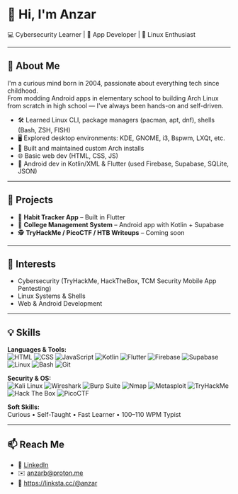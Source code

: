 # 👋 Hi, I'm Anzar  
💻 Cybersecurity Learner | 📱 App Developer | 🐧 Linux Enthusiast

---

## 🧠 About Me

I'm a curious mind born in 2004, passionate about everything tech since childhood.  
From modding Android apps in elementary school to building Arch Linux from scratch in high school — I've always been hands-on and self-driven.

- 🛠️ Learned Linux CLI, package managers (pacman, apt, dnf), shells (Bash, ZSH, FISH)
- 🖥️ Explored desktop environments: KDE, GNOME, i3, Bspwm, LXQt, etc.
- 💾 Built and maintained custom Arch installs
- 🌐 Basic web dev (HTML, CSS, JS)
- 📱 Android dev in Kotlin/XML & Flutter (used Firebase, Supabase, SQLite, JSON)

---

## 📂 Projects

- 📱 **Habit Tracker App** – Built in Flutter  
- 🏫 **College Management System** – Android app with Kotlin + Supabase  
- 🕵️ **TryHackMe / PicoCTF / HTB Writeups** – Coming soon

---

## 🔐 Interests

- Cybersecurity (TryHackMe, HackTheBox, TCM Security Mobile App Pentesting)
- Linux Systems & Shells
- Web & Android Development

---

## 💡 Skills

**Languages & Tools:**  
![HTML](https://img.shields.io/badge/HTML5-E34F26?style=for-the-badge&logo=html5&logoColor=white)
![CSS](https://img.shields.io/badge/CSS3-1572B6?style=for-the-badge&logo=css3&logoColor=white)
![JavaScript](https://img.shields.io/badge/JavaScript-F7DF1E?style=for-the-badge&logo=javascript&logoColor=black)
![Kotlin](https://img.shields.io/badge/Kotlin-7F52FF?style=for-the-badge&logo=kotlin&logoColor=white)
![Flutter](https://img.shields.io/badge/Flutter-02569B?style=for-the-badge&logo=flutter&logoColor=white)
![Firebase](https://img.shields.io/badge/Firebase-ffca28?style=for-the-badge&logo=firebase&logoColor=black)
![Supabase](https://img.shields.io/badge/Supabase-3ECF8E?style=for-the-badge&logo=supabase&logoColor=white)
![Linux](https://img.shields.io/badge/Linux-FCC624?style=for-the-badge&logo=linux&logoColor=black)
![Bash](https://img.shields.io/badge/Bash-4EAA25?style=for-the-badge&logo=gnubash&logoColor=white)
![Git](https://img.shields.io/badge/Git-F05032?style=for-the-badge&logo=git&logoColor=white)

**Security & OS:**  
![Kali Linux](https://img.shields.io/badge/Kali_Linux-557C94?style=for-the-badge&logo=kalilinux&logoColor=white)
![Wireshark](https://img.shields.io/badge/Wireshark-1679A7?style=for-the-badge&logo=wireshark&logoColor=white)
![Burp Suite](https://img.shields.io/badge/Burp_Suite-FF6F00?style=for-the-badge&logo=burpsuite&logoColor=white)
![Nmap](https://img.shields.io/badge/Nmap-214478?style=for-the-badge&logo=gnuprivacyguard&logoColor=white)
![Metasploit](https://img.shields.io/badge/Metasploit-3F4E66?style=for-the-badge&logo=metasploit&logoColor=white)
![TryHackMe](https://img.shields.io/badge/TryHackMe-212C42?style=for-the-badge&logo=tryhackme&logoColor=red)
![Hack The Box](https://img.shields.io/badge/HackTheBox-9FEF00?style=for-the-badge&logo=hackthebox&logoColor=black)
![PicoCTF](https://img.shields.io/badge/PicoCTF-000000?style=for-the-badge&logo=ctfd&logoColor=white)

**Soft Skills:**  
Curious • Self-Taught • Fast Learner • 100–110 WPM Typist

---

## 📫 Reach Me

- 🔗 [LinkedIn](https://www.linkedin.com/in/anzar-makrani-355a77271/)
- ✉️ anzarb@proton.me
- 🔗 https://linksta.cc/@anzar

